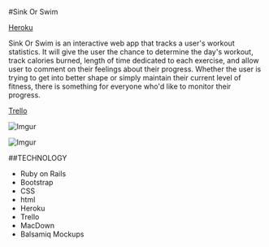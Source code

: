#Sink Or Swim

[Heroku](https://warm-hamlet-10855.herokuapp.com/)

Sink Or Swim is an interactive web app that tracks a user's workout statistics.  It will give the user the chance to determine the day's workout, track calories burned, length of time dedicated to each exercise, and allow user to comment on their feelings about their progress.  Whether the user is trying to get into better shape or simply maintain their current level of fitness, there is something for everyone who'd like to monitor their progress.

[Trello](https://trello.com/b/5RDxsCOG/sink-or-swim)

![Imgur](http://i.imgur.com/iZOiyNH.jpg)

![Imgur](http://i.imgur.com/P6AH0qf.png)



##TECHNOLOGY

* Ruby on Rails
* Bootstrap
* CSS
* html
* Heroku
* Trello
* MacDown
* Balsamiq Mockups


